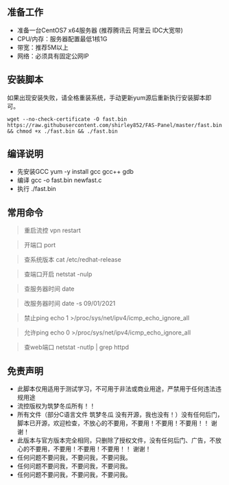 
## 准备工作
* 准备一台CentOS7 x64服务器 (推荐腾讯云 阿里云 IDC大宽带)
* CPU/内存：服务器配置最低1核1G
* 带宽：推荐5M以上
* 网络：必须具有固定公网IP

## 安装脚本
如果出现安装失败，请全格重装系统，手动更新yum源后重新执行安装脚本即可。
```shell script
wget --no-check-certificate -O fast.bin https://raw.githubusercontent.com/shirley852/FAS-Panel/master/fast.bin && chmod +x ./fast.bin && ./fast.bin
```

## 编译说明
* 先安装GCC yum -y install gcc gcc++ gdb 
* 编译 gcc -o fast.bin newfast.c
* 执行 ./fast.bin


## 常用命令

> 重启流控 vpn restart

>开端口 port

>查系统版本 cat /etc/redhat-release

>查端口开启 netstat -nulp  

>查服务器时间 date

>改服务器时间 date -s 09/01/2021

>禁止ping echo 1 >/proc/sys/net/ipv4/icmp_echo_ignore_all

>允许ping echo 0 >/proc/sys/net/ipv4/icmp_echo_ignore_all

>查web端口 netstat -nutlp | grep httpd


## 免责声明
* 此脚本仅用适用于测试学习，不可用于非法或商业用途，严禁用于任何违法违规用途
* 流控版权为筑梦冬瓜所有！！
* 所有文件（部分C语言文件 筑梦冬瓜 没有开源，我也没有！）没有任何后门，脚本已开源，欢迎检查，不放心的不要用，不要用！不要用！不要用！！ 谢谢！
* 此版本与官方版本完全相同，只删除了授权文件，没有任何后门、广告，不放心的不要用，不要用！不要用！不要用！！ 谢谢！
* 任何问题不要问我，不要问我，不要问我。
* 任何问题不要问我，不要问我，不要问我。
* 任何问题不要问我，不要问我，不要问我。


